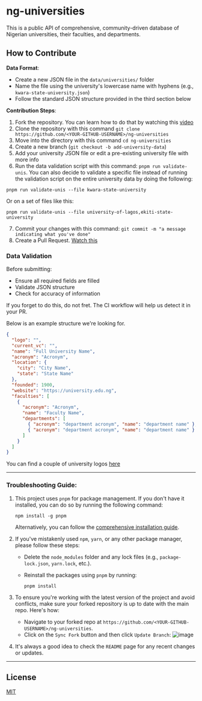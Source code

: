 # ng-universities

This is a public API of comprehensive, community-driven database of Nigerian universities, their faculties, and departments.

## How to Contribute

**Data Format**:
   - Create a new JSON file in the `data/universities/` folder
   - Name the file using the university's lowercase name with hyphens (e.g., `kwara-state-university.json`)
   - Follow the standard JSON structure provided in the third section below


**Contribution Steps**:
   1. Fork the repository. You can learn how to do that by watching this [video](https://www.youtube.com/watch?v=-9ftoxZ2X9g)
   2. Clone the repository with this command `git clone https://github.com/<YOUR-GITHUB-USERNAME>/ng-universities`
   3. Move into the directory with this command `cd ng-universities`
   5. Create a new branch (`git checkout -b add-university-data`)
   5. Add your university JSON file or edit a pre-existing university file with more info
   6. Run the data validation script with this command: `pnpm run validate-unis`.
   You can also decide to validate a specific file instead of running the validation script on the entire university data by doing the following:
   ```shell
   pnpm run validate-unis --file kwara-state-university
   ```

   Or on a set of files like this:

   ```shell
   pnpm run validate-unis --file university-of-lagos,ekiti-state-university
   ```
   7. Commit your changes with this command: `git commit -m "a message indicating what you've done"`
   8. Create a Pull Request. [Watch this](https://www.youtube.com/watch?v=nCKdihvneS0)

### Data Validation

Before submitting:
- Ensure all required fields are filled
- Validate JSON structure
- Check for accuracy of information

If you forget to do this, do not fret. The CI workflow will help us detect it in your PR.

Below is an example structure we're looking for.

```json
{
  "logo": "",
  "current_vc": "",
  "name": "Full University Name",
  "acronym": "Acronym",
  "location": {
    "city": "City Name",
    "state": "State Name"
  },
  "founded": 1900,
  "website": "https://university.edu.ng",
  "faculties": [
    {
      "acronym": "Acronym",
      "name": "Faculty Name",
      "departments": [
        { "acronym": "department acronym", "name": "department name" },
        { "acronym": "department acronym", "name": "department name" }
      ]
    }
  ]
}
```

You can find a couple of university logos [here](https://myschoolportal.net/blog/nigerian-university-logos/)

---

### **Troubleshooting Guide**:

1. This project uses `pnpm` for package management. If you don't have it installed, you can do so by running the following command:

   ```shell
   npm install -g pnpm
   ```

   Alternatively, you can follow the [comprehensive installation guide](https://pnpm.io/installation).

2. If you've mistakenly used `npm`, `yarn`, or any other package manager, please follow these steps:
   - Delete the `node_modules` folder and any lock files (e.g., `package-lock.json`, `yarn.lock`, etc.).
   - Reinstall the packages using `pnpm` by running:

     ```shell
     pnpm install
     ```

3. To ensure you're working with the latest version of the project and avoid conflicts, make sure your forked repository is up to date with the main repo. Here's how:
   - Navigate to your forked repo at `https://github.com/<YOUR-GITHUB-USERNAME>/ng-universities`.
   - Click on the `Sync Fork` button and then click `Update Branch`:
     ![image](https://github.com/user-attachments/assets/ac723dcf-7ffc-4172-a833-891a641e6799)

4. It's always a good idea to check the `README` page for any recent changes or updates.

---


## License
[MIT](LICENSE)
